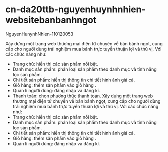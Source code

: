 # cn-da20ttb-nguyenhuynhnhien-websitebanbanhngot

NguyenHunynhNhien-110120053

Xây dựng một trang web thương mại điện tử chuyên về bán bánh ngọt, cung cấp cho người dùng trải nghiệm mua bánh trực tuyến thuận lợi và thú vị.
Với các chức năng như:
- Trang chủ: hiển thị các sản phẩm nổi bật.
- Danh mục sản phẩm: phân loại sản phẩm theo danh mục và tính năng lọc sản phẩm.
- Chi tiết sản phẩm: hiển thị thông tin chi tiết hình ảnh giá cả.
- Giỏ hàng: thêm sản phẩm vào giỏ hàng .
- Quản lí người dùng: đăng nhập và đăng kí.
- Thanh toán: chọn phương thức thanh toán.
Xây dựng một trang web thương mại điện tử chuyên về bán bánh ngọt, cung cấp cho người dùng trải nghiệm mua bánh trực tuyến thuận lợi và thú vị.
Với các chức năng như:
- Trang chủ: hiển thị các sản phẩm nổi bật.
- Danh mục sản phẩm: phân loại sản phẩm theo danh mục và tính năng lọc sản phẩm.
- Chi tiết sản phẩm: hiển thị thông tin chi tiết hình ảnh giá cả.
- Giỏ hàng: thêm sản phẩm vào giỏ hàng .
- Quản lí người dùng: đăng nhập và đăng kí.
